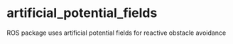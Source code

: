 # artificial_potential_fields
ROS package uses artificial potential fields for reactive obstacle avoidance
